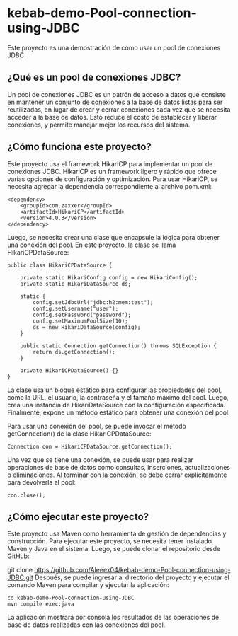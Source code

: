 # kebab-demo-Pool-connection-using-JDBC
Este proyecto es una demostración de cómo usar un pool de conexiones JDBC

## ¿Qué es un pool de conexiones JDBC?
Un pool de conexiones JDBC es un patrón de acceso a datos que consiste en mantener un conjunto de conexiones a la base de datos listas para ser reutilizadas, en lugar de crear y cerrar conexiones cada vez que se necesita acceder a la base de datos. Esto reduce el costo de establecer y liberar conexiones, y permite manejar mejor los recursos del sistema.

## ¿Cómo funciona este proyecto?
Este proyecto usa el framework HikariCP para implementar un pool de conexiones JDBC. HikariCP es un framework ligero y rápido que ofrece varias opciones de configuración y optimización. Para usar HikariCP, se necesita agregar la dependencia correspondiente al archivo pom.xml:
~~~
<dependency>
    <groupId>com.zaxxer</groupId>
    <artifactId>HikariCP</artifactId>
    <version>4.0.3</version>
</dependency>
~~~
Luego, se necesita crear una clase que encapsule la lógica para obtener una conexión del pool. En este proyecto, la clase se llama HikariCPDataSource:
~~~
public class HikariCPDataSource {

    private static HikariConfig config = new HikariConfig();
    private static HikariDataSource ds;

    static {
        config.setJdbcUrl("jdbc:h2:mem:test");
        config.setUsername("user");
        config.setPassword("password");
        config.setMaximumPoolSize(10);
        ds = new HikariDataSource(config);
    }

    public static Connection getConnection() throws SQLException {
        return ds.getConnection();
    }

    private HikariCPDataSource() {}
}
~~~
La clase usa un bloque estático para configurar las propiedades del pool, como la URL, el usuario, la contraseña y el tamaño máximo del pool. Luego, crea una instancia de HikariDataSource con la configuración especificada. Finalmente, expone un método estático para obtener una conexión del pool.

Para usar una conexión del pool, se puede invocar el método getConnection() de la clase HikariCPDataSource:
~~~
Connection con = HikariCPDataSource.getConnection();
~~~
Una vez que se tiene una conexión, se puede usar para realizar operaciones de base de datos como consultas, inserciones, actualizaciones o eliminaciones. Al terminar con la conexión, se debe cerrar explícitamente para devolverla al pool:
~~~
con.close();
~~~
## ¿Cómo ejecutar este proyecto?
Este proyecto usa Maven como herramienta de gestión de dependencias y construcción. Para ejecutar este proyecto, se necesita tener instalado Maven y Java en el sistema. Luego, se puede clonar el repositorio desde GitHub:

git clone https://github.com/Aleeex04/kebab-demo-Pool-connection-using-JDBC.git
Después, se puede ingresar al directorio del proyecto y ejecutar el comando Maven para compilar y ejecutar la aplicación:
~~~
cd kebab-demo-Pool-connection-using-JDBC
mvn compile exec:java
~~~
La aplicación mostrará por consola los resultados de las operaciones de base de datos realizadas con las conexiones del pool.
